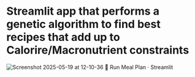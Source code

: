 # Streamlit app that performs a genetic algorithm to find best recipes that add up to Calorire/Macronutrient constraints

![Screenshot 2025-05-19 at 12-10-36 🚀 Run Meal Plan · Streamlit](https://github.com/user-attachments/assets/b6d1ec44-2ae2-49b9-bfa1-e7a00ea85c79)
